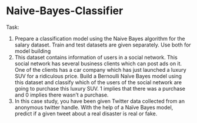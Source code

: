 # Naive-Bayes-Classifier
Task:
1) Prepare a classification model using the Naive Bayes algorithm for the salary dataset. Train and test datasets are given separately. Use both for model building
2) This dataset contains information of users in a social network. This social network has several business clients which can post ads on it. One of the clients has a car company which has just launched a luxury SUV for a ridiculous price. Build a Bernoulli Naïve Bayes model using this dataset and classify which of the users of the social network are going to purchase this luxury SUV. 1 implies that there was a purchase and 0 implies there wasn’t a purchase.
3) In this case study, you have been given Twitter data collected from an anonymous twitter handle. With the help of a Naïve Bayes model, predict if a given tweet about a real disaster is real or fake.
